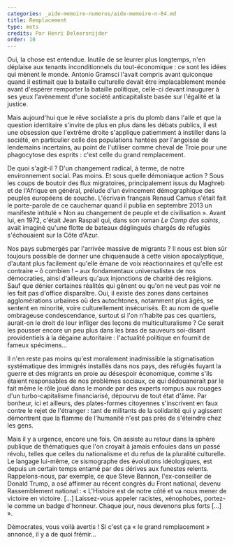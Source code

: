 ```yaml
---
categories: _aide-memoire-numeros/aide-memoire-n-84.md
title: Remplacement
type: mots
credits: Par Henri Deleersnijder
order: 10
---
```

Oui, la chose est entendue. Inutile de se leurrer plus longtemps, n'en déplaise aux tenants inconditionnels du tout-économique : ce sont les idées qui mènent le monde. Antonio Gramsci l'avait compris avant quiconque quand il estimait que la bataille culturelle devait être implacablement menée avant d'espérer remporter la bataille politique, celle-ci devant inaugurer à ses yeux l'avènement d'une société anticapitaliste basée sur l'égalité et la justice.

Mais aujourd'hui que le rêve socialiste a pris du plomb dans l'aile et que la question identitaire s'invite de plus en plus dans les débats publics, il est une obsession que l'extrême droite s'applique patiemment à instiller dans la société, en particulier celle des populations hantées par l'angoisse de lendemains incertains, au point de l'utiliser comme cheval de Troie pour une phagocytose des esprits : c'est celle du grand remplacement.

De quoi s'agit-il ? D'un changement radical, à terme, de notre environnement social. Pas moins. Et sous quelle démoniaque action ? Sous les coups de boutoir des flux migratoires, principalement issus du Maghreb et de l'Afrique en général, prélude d'un évincement démographique des peuples européens de souche. L'écrivain français Renaud Camus s'était fait le porte-parole de ce cauchemar quand il publia en septembre 2013 un manifeste intitulé « Non au changement de peuple et de civilisation ». Avant lui, en 1972, c'était Jean Raspail qui, dans son roman _Le Camp des saints_, avait imaginé qu'une flotte de bateaux déglingués chargés de réfugiés s'échouaient sur la Côte d'Azur.

Nos pays submergés par l'arrivée massive de migrants ? Il nous est bien sûr toujours possible de donner une chiquenaude à cette vision apocalyptique, d'autant plus facilement qu'elle émane de voix réactionnaires et qu'elle est contraire – ô combien ! – aux fondamentaux universalistes de nos démocraties, ainsi d'ailleurs qu'aux injonctions de charité des religions. Sauf que dénier certaines réalités qui gênent ou qu'on ne veut pas voir ne les fait pas d'office disparaître. Oui, il existe des zones dans certaines agglomérations urbaines où des autochtones, notamment plus âgés, se sentent en minorité, voire culturellement insécurisés. Et au nom de quelle ombrageuse condescendance, surtout si l'on n'habite pas ces quartiers, aurait-on le droit de leur infliger des leçons de multiculturalisme ? Ce serait les pousser encore un peu plus dans les bras de sauveurs soi-disant providentiels à la dégaine autoritaire : l'actualité politique en fournit de fameux spécimens...

Il n'en reste pas moins qu'est moralement inadmissible la stigmatisation systématique des immigrés installés dans nos pays, des réfugiés fuyant la guerre et des migrants en proie au désespoir économique, comme s'ils étaient responsables de nos problèmes sociaux, ce qui dédouanerait par le fait même le rôle joué dans le monde par des experts rompus aux rouages d'un turbo-capitalisme financiarisé, dépourvu de tout état d'âme. Par bonheur, ici et ailleurs, des plates-formes citoyennes s'inscrivent en faux contre le rejet de l'étranger : tant de militants de la solidarité qui y agissent démontrent que la flamme de l'humanité n'est pas près de s'éteindre chez les gens.

Mais il y a urgence, encore une fois. On assiste au retour dans la sphère publique de thématiques que l'on croyait à jamais enfouies dans un passé révolu, telles que celles du nationalisme et du refus de la pluralité culturelle. Le langage lui-même, ce sismographe des évolutions idéologiques, est depuis un certain temps entamé par des dérives aux funestes relents. Rappelons-nous, par exemple, ce que Steve Bannon, l'ex-conseiller de Donald Trump, a osé affirmer au récent congrès du Front national, devenu Rassemblement national : « L'Histoire est de notre côté et va nous mener de victoire en victoire. \[...] Laissez-vous appeler racistes, xénophobes, portez-le comme un badge d'honneur. Chaque jour, nous devenons plus forts \[...] ».

Démocrates, vous voilà avertis ! Si c'est ça « le grand remplacement » annoncé, il y a de quoi frémir...

